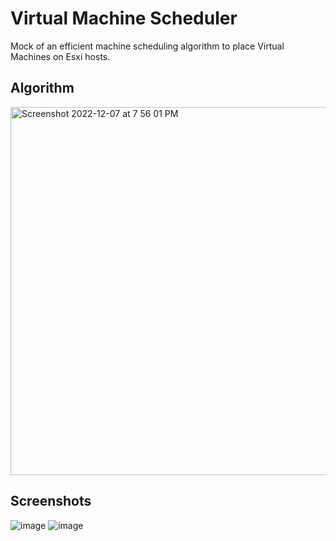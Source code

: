 # Virtual Machine Scheduler

Mock of an efficient machine scheduling algorithm to place Virtual Machines on Esxi hosts.

## Algorithm

<img width="589" alt="Screenshot 2022-12-07 at 7 56 01 PM" src="https://user-images.githubusercontent.com/24716987/206215822-2d34ab7a-075e-4582-ab46-2fa781fc799e.png">




## Screenshots

![image](https://user-images.githubusercontent.com/24716987/206214602-14cd5e7f-2a89-4a5b-ab75-db05d6ff6431.png)
![image](https://user-images.githubusercontent.com/24716987/206215110-b3ccc2c3-c486-4fcb-81dd-5718e336c988.png)

